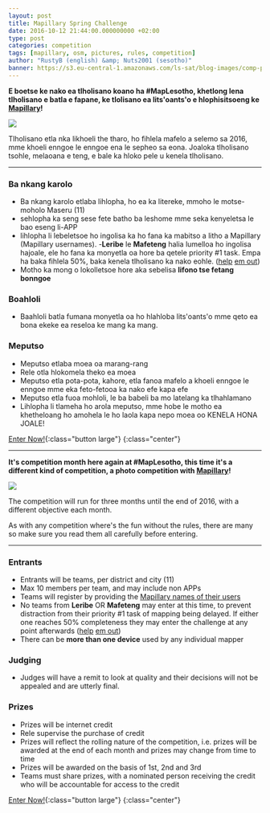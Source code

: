 ```yaml
---
layout: post
title: Mapillary Spring Challenge
date: 2016-10-12 21:44:00.000000000 +02:00
type: post
categories: competition
tags: [mapillary, osm, pictures, rules, competition]
author: "RustyB (english) &amp; Nuts2001 (sesotho)"
banner: https://s3.eu-central-1.amazonaws.com/ls-sat/blog-images/comp-pic.jpg
---
```


**E boetse ke nako ea tlholisano koano ha #MapLesotho, khetlong lena tlholisano e batla e fapane, ke tlolisano ea lits'oants'o e hlophisitsoeng ke [Mapillary](https://www.mapillary.com/)!** 

![]({{page.banner}})

Tlholisano etla nka likhoeli the tharo, ho fihlela mafelo a selemo sa 2016, mme khoeli enngoe le enngoe ena le sepheo sa eona. Joaloka tlholisano  tsohle, melaoana e teng, e bale ka hloko pele u kenela tlholisano. 

---

### Ba nkang karolo
- Ba nkang karolo etlaba lihlopha, ho ea ka litereke, mmoho le motse-moholo Maseru (11)
- sehlopha ka seng sese fete batho ba leshome mme seka kenyeletsa le bao eseng li-APP
- lihlopha li lebeletsoe ho ingolisa ka ho fana ka mabitso a litho a Mapillary (Mapillary usernames). 
-**Leribe** le **Mafeteng** halia lumelloa ho ingolisa hajoale, ele ho fana ka monyetla oa hore ba qetele priority #1 task. Empa ha baka fihlela 50%, baka kenela tlholisano ka nako eohle. ([help](http://tasks.hotosm.org/project/1937) [em out](http://tasks.hotosm.org/project/1938))
- Motho ka mong o lokolletsoe hore aka sebelisa **lifono tse fetang bonngoe**

### Boahloli
- Baahloli batla fumana monyetla oa ho hlahloba lits'oants'o mme qeto ea bona ekeke ea reseloa ke mang ka mang.

### Meputso
- Meputso etlaba moea oa marang-rang
- Rele otla hlokomela theko ea moea
- Meputso etla pota-pota, kahore, etla fanoa mafelo a khoeli enngoe le enngoe mme eka feto-fetooa ka nako efe kapa efe
- Meputso etla fuoa mohloli, le ba babeli ba mo latelang ka tlhahlamano
- Lihlopha li tlameha ho arola meputso, mme hobe le motho ea khetheloang ho amohela le ho laola kapa nepo moea oo KENELA HONA JOALE!

[Enter Now!](https://docs.google.com/spreadsheets/d/1q4O4NVA_PjIXqI3-7PcoIxcHdRN6VxGQwRWKXGa5FCw/edit?usp=sharing){:class="button large"}
{:class="center"}

---


**It's competition month here again at #MapLesotho, this time it's a different kind of competition, a photo competition with [Mapillary](https://www.mapillary.com/)!**

![]({{page.banner}})

The competition will run for three months until the end of 2016, with a different objective each month.

As with any competition where's the fun without the rules, there are many so make sure you read them all carefully before entering.

---

### Entrants
- Entrants will be teams, per district and city (11)
- Max 10 members per team, and may include non APPs
- Teams will register by providing the [Mapillary names of their users](https://docs.google.com/spreadsheets/d/1q4O4NVA_PjIXqI3-7PcoIxcHdRN6VxGQwRWKXGa5FCw/edit?usp=sharing)
- No teams from **Leribe** OR **Mafeteng** may enter at this time, to prevent distraction from their priority #1 task of mapping being delayed. If either one reaches 50% completeness they may enter the challenge at any point afterwards ([help](http://tasks.hotosm.org/project/1937) [em out](http://tasks.hotosm.org/project/1938))
- There can be **more than one device** used by any individual mapper

### Judging
- Judges will have a remit to look at quality and their decisions will not be appealed and are utterly final.

### Prizes
- Prizes will be internet credit
- Rele supervise the purchase of credit
- Prizes will reflect the rolling nature of the competition, i.e. prizes will be awarded at the end of each month and prizes may change from time to time
- Prizes will be awarded on the basis of 1st, 2nd and 3rd
- Teams must share prizes, with a nominated person receiving the credit who will be accountable for access to the credit 


[Enter Now!](https://docs.google.com/spreadsheets/d/1q4O4NVA_PjIXqI3-7PcoIxcHdRN6VxGQwRWKXGa5FCw/edit?usp=sharing){:class="button large"}
{:class="center"}

<style type="text/css">
    .button.large {
    line-height: 1.5rem;
    font-size: 2.25rem;
    padding: 1rem 1.5rem;
    min-width: 2.5rem;
}
</style>
